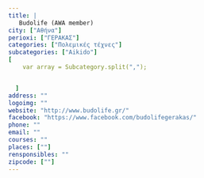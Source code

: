 ```yaml
---
title: |
   Budolife (AWA member)
city: ["Αθήνα"]
perioxi: ["ΓΕΡΑΚΑΣ"]
categories: ["Πολεμικές τέχνες"]
subcategories: ["Aikido"]
[  
	var array = Subcategory.split(",");


  ]
address: ""
logoimg: ""
website: "http://www.budolife.gr/"
facebook: "https://www.facebook.com/budolifegerakas/"
phone: ""
email: ""
courses: ""
places: [""]
rensponsibles: ""
zipcode: [""]
---
```




